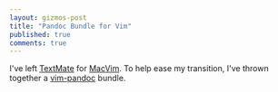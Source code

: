 ```yaml
---
layout: gizmos-post
title: "Pandoc Bundle for Vim"
published: true
comments: true
---
```


I've left [TextMate] for [MacVim]. To help ease my transition, I've thrown together a [vim-pandoc] bundle.

[TextMate]: http://macromates.com/
[MacVim]: http://code.google.com/p/macvim/
[vim-pandoc]: https://github.com/vim-pandoc/vim-pandoc
